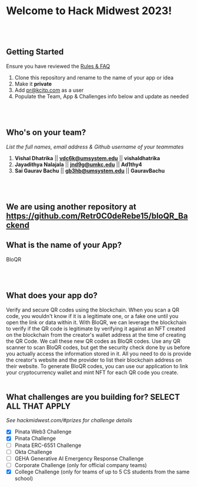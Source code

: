 # Welcome to Hack Midwest 2023!
<br /><br />


## Getting Started
Ensure you have reviewed the [Rules & FAQ](https://hackmidwest.com/#faq)
1. Clone this repository and rename to the name of your app or idea
2. Make it **private**
3. Add pr@kcitp.com as a user
4. Populate the Team, App & Challenges info below and update as needed

<br /><br />

## Who's on your team?
*List the full names,  email address & Github username of your teammates*

1.   **Vishal Dhatrika**  || **vdc6k@umsystem.edu**  || **vishaldhatrika**
2.   **Jayadithya Nalajala**  || **jnd9g@umkc.edu**  || **Ad1thy4**
3.   **Sai Gaurav Bachu**  || **gb3hb@umsystem.edu**  || **GauravBachu**

<br /><br />
## We are using another repository at https://github.com/Retr0C0deRebe15/bloQR_Backend

## What is the name of your App?
BloQR

<br /><br />
## What does your app do?
Verify and secure QR codes using the blockchain. 
When you scan a QR code, you wouldn't know if it is a legitimate one, or a fake one until you open the link or data within it. 
With BloQR, we can leverage the blockchain to verify if the QR code is legitimate by verifying it against an NFT created on the blockchain from the creator's wallet address at the time of creating the QR Code. We call these new QR codes as BloQR codes.
Use any QR scanner to scan BloQR codes, but get the security check done by us before you actually access the information stored in it. All you need to do is provide the creator's website and the provider to list their blockchain address on their website.
To generate BloQR codes, you can use our application to link your cryptocurrency wallet and mint NFT for each QR code you create.
<br /><br />


## What challenges are you building for? SELECT ALL THAT APPLY
*See hackmidwest.com/#prizes for challenge details*
- [x]  Pinata Web3 Challenge
- [x]  Pinata Challenge
- [ ]  Pinata ERC-6551 Challenge
- [ ]  Okta Challenge
- [ ]  GEHA Generative AI Emergency Response Challenge
- [ ]  Corporate Challenge (only for official company teams)
- [x]  College Challenge (only for teams of up to 5 CS students from the same school)

<br /><br />




